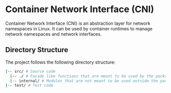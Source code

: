 # Container Network Interface (CNI)

Container Network Interface (CNI) is an abstraction layer for network namespaces in Linux. It can be used by container
runtimes to manage network namespaces and network interfaces.

## Directory Structure

The project follows the following directory structure:

```bash
|-- src/ # Source code
  |-- ./ # Facade like functions that are meant to be used by the package users
  |-- internal/ # Modules that are not meant to be used outside the package
|-- test/ # Test code
```